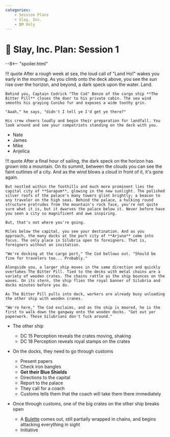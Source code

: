 ```yaml
---
categories:
    - Session Plans
    - Slay, Inc.
    - DM Only
---
```


# 🔐 Slay, Inc. Plan: Session 1

--8<-- "spoiler.html"

!!! quote
    After a rough week at sea, the loud call of "Land Ho!" wakes you early in the morning. As you climb onto the deck above, you see the sun rise over the horizon, and beyond, a dark speck upon the water. Land.

    Behind you, Captain Codrick "The Cod" Benze of the cargo ship **The Bitter Pill** closes the door to his private cabin. The sea wind smooths his graying Cuniko fur and exposes a wide toothy grin.

    "Aaah," he says, "didn't I tell ye I'd get ye there?"

    His crew cheers loudly and begin their preparation for landfall. You look around and see your compatriots standing on the deck with you.

- Nate
- James
- Mike
- Anjelica

!!! quote
    After a final hour of sailing, the dark speck on the horizon has grown into a mountain. On its summit, between the clouds you can see the faint outlines of a city. And as the wind blows a cloud in front of it, it's gone again.

    But nestled within the foothills and much more prominent lies the capital city of **Sarapum**, glowing in the new sunlight. The polished silver roofs of the palace's many towers glint brightly; a beacon to any traveler on the high seas. Behind the palace, a hulking round structure protrudes from the mountain's rock face, you're not quite sure what it is, but it dwarves the palace below it. Never before have you seen a city so magnificent and awe inspiring.

    But, that's not where you're going.

    Miles below the capital, you see your destination. And as you approach, the many docks at the port city of **Arjuna** come into focus. The only place in Silubria open to foreigners. That is, foreigners without an invitation.

    "We're docking at the cargo port," The Cod bellows out. "Should be fine for travelers too... Probably."

    Alongside you, a larger ship moves in the same direction and quickly overtakes The Bitter Pill. Tied to the decks with metal chains are a variety of wooden crates. The chains rattle as the ship bounces on the waves. On its stern, the ship flies the royal banner of Silubria and docks minutes before you do.

    As The Bitter Pill pulls into dock, workers are already busy unloading the other ship with wooden cranes.

    "We're here," The Cod exclaims, and as the ship is moored, he is the first to walk down the gangway onto the wooden docks. "Get out yer paperwork. These Silubrians don't fuck around."

- The other ship
  - DC 15 Perception reveals the crates moving, shaking
  - DC 18 Perception reveals royal stamps on the crates

- On the docks, they need to go through customs
  - Present papers
  - Check iron bangles
  - **Get their Blue Shields**
  - Directions to the capital
  - Report to the palace
  - They call for a coach
  - Customs tells them that the coach will take them there immediately

- Once through customs, one of the big crates on the other ship breaks open
  - A [Bulette](https://www.dndbeyond.com/monsters/16818-bulette) comes out, still partially wrapped in chains, and begins attacking everything in sight
  - Initiative
